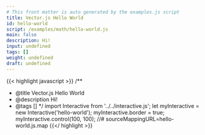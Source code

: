 ```yaml
---
# This front matter is auto generated by the examples.js script
title: Vector.js Hello World
id: hello-world
script: /examples/math/hello-world.js
main: false
description: Hi!
input: undefined
tags: []
weight: undefined
draft: undefined
---
```


{{< highlight javascript >}}
/**
* @title Vector.js Hello World
* @description Hi!
* @tags []
*/
import Interactive from '../../interactive.js';
let myInteractive = new Interactive('hello-world');
myInteractive.border = true;
myInteractive.control(100, 100);
//# sourceMappingURL=hello-world.js.map
{{</ highlight >}}

